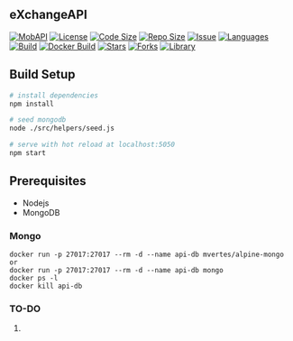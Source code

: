 ## eXchangeAPI

[![MobAPI](https://img.shields.io/badge/wborbajr-eXchangeAPI-red)]()
[![License](https://img.shields.io/github/license/wborbajr/eXchangeAPI)]()
[![Code Size](https://img.shields.io/github/languages/code-size/wborbajr/eXchangeAPI)]()
[![Repo Size](https://img.shields.io/github/repo-size/wborbajr/eXchangeAPI)]()
[![Issue](https://img.shields.io/github/issues/wborbajr/eXchangeAPI)]()
[![Languages](https://img.shields.io/github/languages/count/wborbajr/eXchangeAPI)]()
[![Build](https://img.shields.io/github/workflow/status/wborbajr/eXchangeAPI/Go)]()
[![Docker Build](https://img.shields.io/docker/build/wborbajr/eXchangeAPI)]()
[![Stars](https://img.shields.io/github/stars/wborbajr/eXchangeAPI)]()
[![Forks](https://img.shields.io/github/forks/wborbajr/eXchangeAPI)]()
[![Library](https://img.shields.io/librariesio/github/wborbajr/eXchangeAPI)]()



## Build Setup

```bash
# install dependencies
npm install

# seed mongodb
node ./src/helpers/seed.js

# serve with hot reload at localhost:5050
npm start
```

## Prerequisites

- Nodejs
- MongoDB

### Mongo
```
docker run -p 27017:27017 --rm -d --name api-db mvertes/alpine-mongo
or
docker run -p 27017:27017 --rm -d --name api-db mongo
docker ps -l
docker kill api-db
```

### TO-DO
1. 

